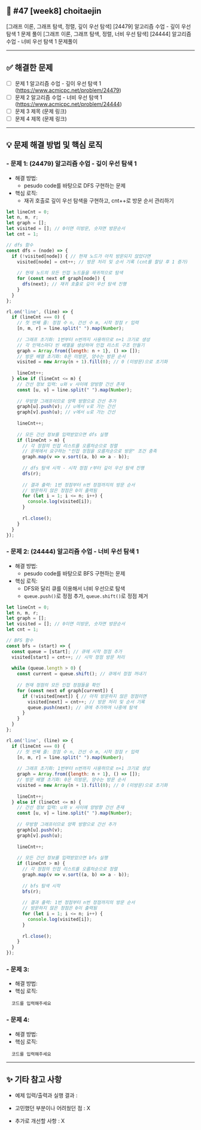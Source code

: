 ## 📌 #47 [week8] choitaejin

[그래프 이론, 그래프 탐색, 정렬, 깊이 우선 탐색] [24479] 알고리즘 수업 - 깊이 우선 탐색 1 문제 풀이
[그래프 이론, 그래프 탐색, 정렬, 너비 우선 탐색] [24444] 알고리즘 수업 - 너비 우선 탐색 1 문제풀이

---

## ✅ 해결한 문제
- [ ] 문제 1 알고리즘 수업 - 깊이 우선 탐색 1 (https://www.acmicpc.net/problem/24479)
- [ ] 문제 2 알고리즘 수업 - 너비 우선 탐색 1 (https://www.acmicpc.net/problem/24444)
- [ ] 문제 3 제목 (문제 링크)
- [ ] 문제 4 제목 (문제 링크)

---

## 💡 문제 해결 방법 및 핵심 로직
### - 문제 1: (24479) 알고리즘 수업 - 깊이 우선 탐색 1
  - 해결 방법: 
    - pesudo code를 바탕으로 DFS 구현하는 문제
  - 핵심 로직: 
    - 재귀 호출로 깊이 우선 탐색을 구현하고, cnt++로 방문 순서 관리하기

```javascript
let lineCnt = 0;
let n, m, r;
let graph = [];
let visited = []; // 0이면 미방문, 숫자면 방문순서
let cnt = 1;

// dfs 함수
const dfs = (node) => {
  if (!visited[node]) { // 현재 노드가 아직 방문되지 않았다면
    visited[node] = cnt++; // 방문 처리 및 순서 기록 (cnt를 할당 후 1 증가)
    
    // 현재 노드의 모든 인접 노드들을 재귀적으로 탐색
    for (const next of graph[node]) {
      dfs(next); // 재귀 호출로 깊이 우선 탐색 진행
    }
  }
};

rl.on('line', (line) => {
  if (lineCnt === 0) {
    // 첫 번째 줄: 정점 수 n, 간선 수 m, 시작 정점 r 입력
    [n, m, r] = line.split(" ").map(Number);
    
    // 그래프 초기화: 1번부터 n번까지 사용하므로 n+1 크기로 생성
    // 각 인덱스마다 빈 배열을 생성하여 인접 리스트 구조 만들기
    graph = Array.from({length: n + 1}, () => []);
    // 방문 배열 초기화: 0은 미방문, 양수는 방문 순서
    visited = new Array(n + 1).fill(0); // 0 (미방문)으로 초기화
    
    lineCnt++;
  } else if (lineCnt <= m) {
    // 간선 정보 입력: u와 v 사이에 양방향 간선 존재
    const [u, v] = line.split(" ").map(Number);
    
    // 무방향 그래프이므로 양쪽 방향으로 간선 추가
    graph[u].push(v); // u에서 v로 가는 간선
    graph[v].push(u); // v에서 u로 가는 간선
    
    lineCnt++;
    
    // 모든 간선 정보를 입력받았으면 dfs 실행
    if (lineCnt > m) {
      // 각 정점의 인접 리스트를 오름차순으로 정렬
      // 문제에서 요구하는 "인접 정점을 오름차순으로 방문" 조건 충족
      graph.map(v => v.sort((a, b) => a - b));
      
      // dfs 탐색 시작 - 시작 정점 r부터 깊이 우선 탐색 진행
      dfs(r);
      
      // 결과 출력: 1번 정점부터 n번 정점까지의 방문 순서
      // 방문하지 않은 정점은 0이 출력됨
      for (let i = 1; i <= n; i++) {
        console.log(visited[i]);
      }
      
      rl.close();
    }
  }
});
```

### - 문제 2: (24444) 알고리즘 수업 - 너비 우선 탐색 1
  - 해결 방법:
    - pesudo code를 바탕으로 BFS 구현하는 문제
  - 핵심 로직:
    - DFS와 달리 큐를 이용해서 너비 우선으로 탐색
    - `queue.push()`로 정점 추가, `queue.shift()`로 정점 제거

```javascript
let lineCnt = 0;
let n, m, r;
let graph = [];
let visited = []; // 0이면 미방문, 숫자면 방문순서
let cnt = 1;

// BFS 함수
const bfs = (start) => {
  const queue = [start]; // 큐에 시작 정점 추가
  visited[start] = cnt++; // 시작 정점 방문 처리
  
  while (queue.length > 0) {
    const current = queue.shift(); // 큐에서 정점 꺼내기
    
    // 현재 정점의 모든 인접 정점들을 확인
    for (const next of graph[current]) {
      if (!visited[next]) { // 아직 방문하지 않은 정점이면
        visited[next] = cnt++; // 방문 처리 및 순서 기록
        queue.push(next); // 큐에 추가하여 나중에 탐색
      }
    }
  }
};

rl.on('line', (line) => {
  if (lineCnt === 0) {
    // 첫 번째 줄: 정점 수 n, 간선 수 m, 시작 정점 r 입력
    [n, m, r] = line.split(" ").map(Number);
    
    // 그래프 초기화: 1번부터 n번까지 사용하므로 n+1 크기로 생성
    graph = Array.from({length: n + 1}, () => []);
    // 방문 배열 초기화: 0은 미방문, 양수는 방문 순서
    visited = new Array(n + 1).fill(0); // 0 (미방문)으로 초기화
    
    lineCnt++;
  } else if (lineCnt <= m) {
    // 간선 정보 입력: u와 v 사이에 양방향 간선 존재
    const [u, v] = line.split(" ").map(Number);
    
    // 무방향 그래프이므로 양쪽 방향으로 간선 추가
    graph[u].push(v);
    graph[v].push(u);
    
    lineCnt++;
    
    // 모든 간선 정보를 입력받았으면 bfs 실행
    if (lineCnt > m) {
      // 각 정점의 인접 리스트를 오름차순으로 정렬
      graph.map(v => v.sort((a, b) => a - b));
      
      // bfs 탐색 시작
      bfs(r);
      
      // 결과 출력: 1번 정점부터 n번 정점까지의 방문 순서
      // 방문하지 않은 정점은 0이 출력됨
      for (let i = 1; i <= n; i++) {
        console.log(visited[i]);
      }
      
      rl.close();
    }
  }
});
```

### - 문제 3:
  - 해결 방법:
  - 핵심 로직:
```
  코드를 입력해주세요
```

### - 문제 4:
  - 해결 방법:
  - 핵심 로직:
```
  코드를 입력해주세요
```

---

## ✨ 기타 참고 사항
- 예제 입력/출력과 실행 결과 : 

- 고민했던 부분이나 어려웠던 점 : X

- 추가로 개선할 사항 : X